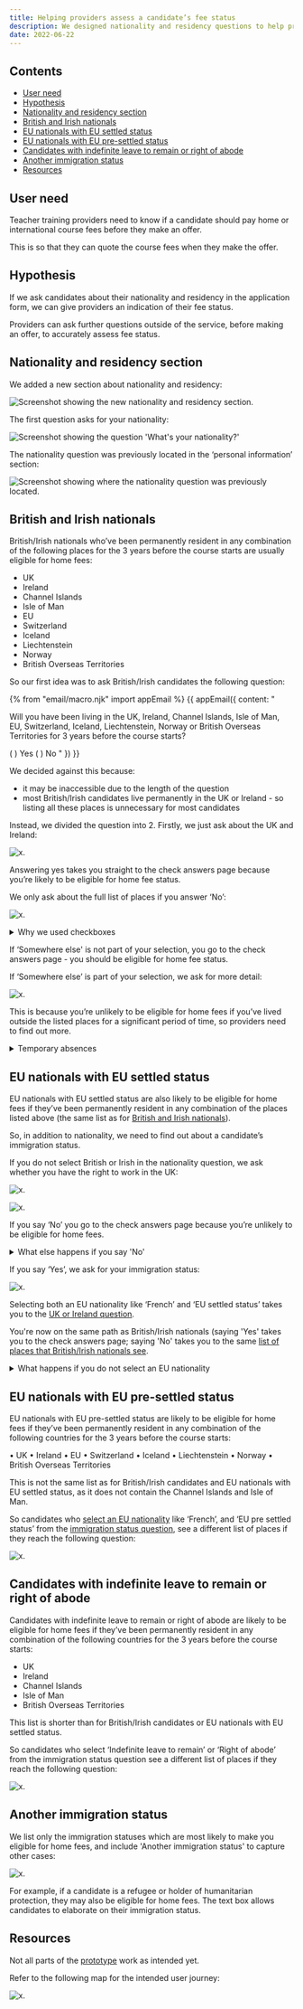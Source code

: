 ```yaml
---
title: Helping providers assess a candidate’s fee status
description: We designed nationality and residency questions to help providers assess fee status.
date: 2022-06-22
---
```



## Contents

* [User need](/apply-for-teacher-training/home-fee-status/#user-need)
* [Hypothesis](/apply-for-teacher-training/home-fee-status/#hypothesis)
* [Nationality and residency section](/apply-for-teacher-training/home-fee-status/#nationality-and-residency-section)
* [British and Irish nationals](/apply-for-teacher-training/home-fee-status/#british-and-irish-nationals)
* [EU nationals with EU settled status](/apply-for-teacher-training/home-fee-status/#eu-nationals-with-eu-settled-status)
* [EU nationals with EU pre-settled status](/apply-for-teacher-training/home-fee-status/#eu-nationals-with-eu-pre-settled-status)
* [Candidates with indefinite leave to remain or right of abode](/apply-for-teacher-training/home-fee-status/#candidates-with-indefinite-leave-to-remain-or-right-of-abode)
* [Another immigration status](/apply-for-teacher-training/home-fee-status/#another-immigration-status)
* [Resources](/apply-for-teacher-training/home-fee-status/#resources)

## User need

Teacher training providers need to know if a candidate should pay home or international course fees before they make an offer.

This is so that they can quote the course fees when they make the offer.

## Hypothesis

If we ask candidates about their nationality and residency in the application form, we can give providers an indication of their fee status.

Providers can ask further questions outside of the service, before making an offer, to accurately assess fee status.

## Nationality and residency section

We added a new section about nationality and residency:

![Screenshot showing the new nationality and residency section.](new-nationality-residency-section.png)

The first question asks for your nationality:

![Screenshot showing the question 'What's your nationality?'](your-nationality.png)

The nationality question was previously located in the ‘personal information’ section:

![Screenshot showing where the nationality question was previously located.](personal-information-section.png)

## British and Irish nationals

British/Irish nationals who’ve been permanently resident in any combination of the following places for the 3 years before the course starts are usually eligible for home fees:

* UK
* Ireland
* Channel Islands
* Isle of Man
* EU
* Switzerland
* Iceland
* Liechtenstein
* Norway
* British Overseas Territories   

So our first idea was to ask British/Irish candidates the following question:

{% from "email/macro.njk" import appEmail %}
{{ appEmail({
  content: "

  Will you have been living in the UK, Ireland, Channel Islands, Isle of Man, EU, Switzerland, Iceland, Liechtenstein, Norway or British Overseas Territories for 3 years before the course starts?

  ( ) Yes
  ( ) No
"
}) }}

We decided against this because:

* it may be inaccessible due to the length of the question
* most British/Irish candidates live permanently in the UK or Ireland - so listing all these places is unnecessary for most candidates

Instead, we divided the question into 2. Firstly, we just ask about the UK and Ireland:

![x.](uk-or-ireland.png)

Answering yes takes you straight to the check answers page because you’re likely to be eligible for home fee status.

We only ask about the full list of places if you answer ‘No’:

![x.](british-irish-list.png)

<details class="govuk-details" data-module="govuk-details">
  <summary class="govuk-details__summary">
    <span class="govuk-details__summary-text">
      Why we used checkboxes
    </span>
  </summary>
  <div class="govuk-details__text">

  We listed the places as checkboxes to try to make the question easy to answer.

  It does not matter to the provider precisely which places from the list you've been living in - they all make you eligible for home fees (except 'Somewhere else').

  So in listing the places as checkboxes we’re asking for more data than we need in favour of usability.

  We need to test this with candidates to see if it’s the right approach.

  </div>
</details>

If ‘Somewhere else' is not part of your selection, you go to the check answers page - you should be eligible for home fee status.

If ‘Somewhere else’ is part of your selection, we ask for more detail:

![x.](detail-living.png)

This is because you’re unlikely to be eligible for home fees if you’ve lived outside the listed places for a significant period of time, so providers need to find out more.

<details class="govuk-details" data-module="govuk-details">
  <summary class="govuk-details__summary">
    <span class="govuk-details__summary-text">
      Temporary absences
    </span>
  </summary>
  <div class="govuk-details__text">

If you've lived outside the listed places temporarily, for example for a gap year, you’re still likely to be eligible for home fees.

In this question we discourage candidates from treating gap years as time spent away:

![x.](hint-text-gap-year.png)

In the [question with the full list of places](british-irish-list.png), however, we do not mention temporary absences.

It would add an extra layer to the question (which already has hint text) making it more complicated.

We tried and decided against the following hint text:  

![x.](gap-year-hint-text.png)

Even if you select ‘Somewhere else’ when you do not need to (for example, you lived away for only a couple of months), your answer to the [give details question](detail-living.png) should help clarify things.

</div>
</details>

## EU nationals with EU settled status

EU nationals with EU settled status are also likely to be eligible for home fees if they’ve been permanently resident in any combination of the places listed above (the same list as for [British and Irish nationals](#british-and-irish-nationals)).

So, in addition to nationality, we need to find out about a candidate’s immigration status.

If you do not select British or Irish in the nationality question, we ask whether you have the right to work in the UK:

![x.](nationality-other.png)

![x.](right-to-work-in-uk.png)

If you say ‘No’ you go to the check answers page because you’re unlikely to be eligible for home fees.

<details class="govuk-details" data-module="govuk-details">
  <summary class="govuk-details__summary">
    <span class="govuk-details__summary-text">
      What else happens if you say 'No'
    </span>
  </summary>
  <div class="govuk-details__text">

If you say that you do not have the right to work or study in the UK, and you also select a course which does not sponsor visas, you get the following warning message in the course choices section:

![x.](visa-warning.png)

This is because international candidates often need a student or skilled worker visa to get the right to work or study in the UK - only some courses sponsor these visas, so we need to warn candidates if they select a course which does not.

</div>
</details>

If you say ‘Yes’, we ask for your immigration status:

![x.](immigration-status-eu-settled.png)

Selecting both an EU nationality like ‘French’ and ‘EU settled status’ takes you to the [UK or Ireland question](uk-or-ireland.png).

You're now on the same path as British/Irish nationals (saying 'Yes' takes you to the check answers page; saying 'No' takes you to the same [list of places that British/Irish nationals see](british-irish-list.png).

<details class="govuk-details" data-module="govuk-details">
  <summary class="govuk-details__summary">
    <span class="govuk-details__summary-text">
      What happens if you do not select an EU nationality
    </span>
  </summary>
  <div class="govuk-details__text">

  If you select a nationality that is not an EU nationality, and you also select 'EU settled status' or 'EU pre-settled status', you go straight to the check answers page rather than being asked about where you've been living.

  This is because you can only be eligible for home fees with settled or pre-settled status if you're an EU national.

  (It's possible to have EU settled or pre-settled status without an EU nationality.)

  </div>
  </details>

## EU nationals with EU pre-settled status

EU nationals with EU pre-settled status are likely to be eligible for home fees if they’ve been permanently resident in any combination of the following countries for the 3 years before the course starts:

• UK
• Ireland
• EU
• Switzerland
• Iceland
• Liechtenstein
• Norway
• British Overseas Territories   

This is not the same list as for British/Irish candidates and EU nationals with EU settled status, as it does not contain the Channel Islands and Isle of Man.

So candidates who [select an EU nationality](nationality-other.png) like ‘French’, and ‘EU pre settled status’ from the [immigration status question](immigration-status-eu-settled.png), see a different list of places if they reach the following question:

![x.](eu-pre-settled-list.png)

## Candidates with indefinite leave to remain or right of abode

Candidates with indefinite leave to remain or right of abode are likely to be eligible for home fees if they’ve been permanently resident in any combination of the following countries for the 3 years before the course starts:

* UK
* Ireland
* Channel Islands
* Isle of Man
* British Overseas Territories   

This list is shorter than for British/Irish candidates or EU nationals with EU settled status.

So candidates who select ‘Indefinite leave to remain’ or ‘Right of abode’ from the immigration status question see a different list of places if they reach the following question:

![x.](leave-to-remain-list.png)

## Another immigration status

We list only the immigration statuses which are most likely to make you eligible for home fees, and include 'Another immigration status' to capture other cases:

![x.](another-immigration-status.png)

For example, if a candidate is a refugee or holder of humanitarian protection, they may also be eligible for home fees. The text box allows candidates to elaborate on their immigration status.

## Resources

Not all parts of the [prototype](https://github.com/DFE-Digital/apply-for-teacher-training-prototype/pull/646) work as intended yet.

Refer to the following map for the intended user journey:

![x.](home-fee-status.png)
